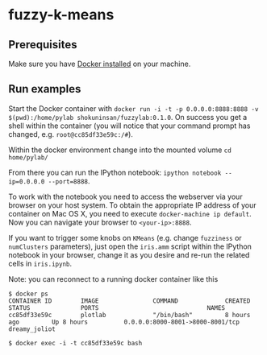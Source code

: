 # fuzzy-k-means

## Prerequisites
Make sure you have [Docker installed](https://docs.docker.com/engine/installation/) on your machine.

## Run examples
Start the Docker container with `docker run -i -t -p 0.0.0.0:8888:8888 -v $(pwd):/home/pylab shokuninsan/fuzzylab:0.1.0`. On success you get a shell within the container (you will notice that your command prompt has changed, e.g. `root@cc85df33e59c:/#`).

Within the docker environment change into the mounted volume `cd home/pylab/`

From there you can run the IPython notebook: `ipython notebook --ip=0.0.0.0 --port=8888`.

To work with the notebook you need to access the webserver via your browser on your host system. To obtain the appropriate IP address of your container on Mac OS X, you need to execute `docker-machine ip default`. Now you can navigate your browser to `<your-ip>:8888`.

If you want to trigger some knobs on `KMeans` (e.g. change `fuzziness` or `numClusters` parameters), just open the `iris.amm` script within the IPython notebook in your browser, change it as you desire and re-run the related cells in `iris.ipynb`.

Note: you can reconnect to a running docker container like this

	$ docker ps
	CONTAINER ID        IMAGE               COMMAND             CREATED             STATUS              PORTS                              NAMES
	cc85df33e59c        plotlab             "/bin/bash"         8 hours ago         Up 8 hours          0.0.0.0:8000-8001->8000-8001/tcp   dreamy_joliot

	$ docker exec -i -t cc85df33e59c bash
